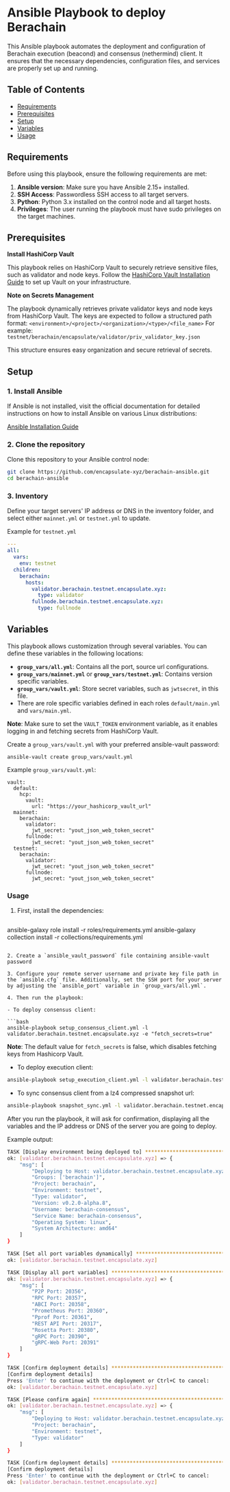 # Ansible Playbook to deploy Berachain 

This Ansible playbook automates the deployment and configuration of Berachain execution (beacond) and consensus (nethermind) client. It ensures that the necessary dependencies, configuration files, and services are properly set up and running.

## Table of Contents

- [Requirements](#requirements)
- [Prerequisites](#prerequisites)
- [Setup](#setup)
- [Variables](#variables)
- [Usage](#usage)

## Requirements

Before using this playbook, ensure the following requirements are met:

1. **Ansible version**: Make sure you have Ansible 2.15+ installed.
2. **SSH Access**: Passwordless SSH access to all target servers.
3. **Python**: Python 3.x installed on the control node and all target hosts.
4. **Privileges**: The user running the playbook must have sudo privileges on the target machines.

## Prerequisites

**Install HashiCorp Vault**

This playbook relies on HashiCorp Vault to securely retrieve sensitive files, such as validator and node keys. Follow the [HashiCorp Vault Installation Guide](https://developer.hashicorp.com/vault/tutorials/getting-started/getting-started-install) to set up Vault on your infrastructure.

**Note on Secrets Management**

The playbook dynamically retrieves private validator keys and node keys from HashiCorp Vault. The keys are expected to follow a structured path format:
`<environment>/<project>/<organization>/<type>/<file_name>`
For example:
`testnet/berachain/encapsulate/validator/priv_validator_key.json`

This structure ensures easy organization and secure retrieval of secrets.

## Setup

### 1. Install Ansible

If Ansible is not installed, visit the official documentation for detailed instructions on how to install Ansible on various Linux distributions:

[Ansible Installation Guide](https://docs.ansible.com/ansible/latest/installation_guide/installation_distros.html)

### 2. Clone the repository

Clone this repository to your Ansible control node:

```bash
git clone https://github.com/encapsulate-xyz/berachain-ansible.git
cd berachain-ansible
```

### 3. Inventory

Define your target servers' IP address or DNS in the inventory folder, and select either `mainnet.yml` or `testnet.yml` to update.

Example for `testnet.yml`

```yaml
---
all:
  vars:
    env: testnet
  children:
    berachain:
      hosts:
        validator.berachain.testnet.encapsulate.xyz:
          type: validator
        fullnode.berachain.testnet.encapsulate.xyz:
          type: fullnode
```

## Variables

This playbook allows customization through several variables. You can define these variables in the following locations:

- **`group_vars/all.yml`**: Contains all the port, source url configurations.
- **`group_vars/mainnet.yml`** or **`group_vars/testnet.yml`**: Contains version specific variables.
- **`group_vars/vault.yml`**: Store secret variables, such as `jwtsecret`, in this file.
- There are role specific variables defined in each roles `default/main.yml` and `vars/main.yml`.

**Note**: Make sure to set the `VAULT_TOKEN` environment variable, as it enables logging in and fetching secrets from HashiCorp Vault.

Create a `group_vars/vault.yml` with your preferred ansible-vault password:

```
ansible-vault create group_vars/vault.yml
```

Example `group_vars/vault.yml`:
```
vault:
  default:
    hcp:
      vault:
        url: "https://your_hashicorp_vault_url"
  mainnet:
    berachain:
      validator:
        jwt_secret: "yout_json_web_token_secret"
      fullnode:
        jwt_secret: "yout_json_web_token_secret"
  testnet:
    berachain:
      validator:
        jwt_secret: "yout_json_web_token_secret"
      fullnode:
        jwt_secret: "yout_json_web_token_secret"
```

### Usage

1. First, install the dependencies:

   ```bash
  ansible-galaxy role install -r roles/requirements.yml
  ansible-galaxy collection install -r collections/requirements.yml
   ```

2. Create a `ansible_vault_password` file containing ansible-vault password

3. Configure your remote server username and private key file path in the `ansible.cfg` file. Additionally, set the SSH port for your server by adjusting the `ansible_port` variable in `group_vars/all.yml`.

4. Then run the playbook:

- To deploy consensus client:

```bash
ansible-playbook setup_consensus_client.yml -l validator.berachain.testnet.encapsulate.xyz -e "fetch_secrets=true"
```

**Note**: The default value for `fetch_secrets` is false, which disables fetching keys from Hashicorp Vault.

- To deploy execution client:

```bash
ansible-playbook setup_execution_client.yml -l validator.berachain.testnet.encapsulate.xyz
```

- To sync consensus client from a lz4 compressed snapshot url:

```bash
ansible-playbook snapshot_sync.yml -l validator.berachain.testnet.encapsulate.xyz
```

After you run the playbook, it will ask for confirmation, displaying all the variables and the IP address or DNS of the server you are going to deploy.

Example output:

```bash
TASK [Display environment being deployed to] ***************************************************************************************************
ok: [validator.berachain.testnet.encapsulate.xyz] => {
    "msg": [
        "Deploying to Host: validator.berachain.testnet.encapsulate.xyz",
        "Groups: ['berachain']",
        "Project: berachain",
        "Environment: testnet",
        "Type: validator",
        "Version: v0.2.0-alpha.8",
        "Username: berachain-consensus",
        "Service Name: berachain-consensus",
        "Operating System: linux",
        "System Architecture: amd64"
    ]
}

TASK [Set all port variables dynamically] ******************************************************************************************************
ok: [validator.berachain.testnet.encapsulate.xyz]

TASK [Display all port variables] **************************************************************************************************************
ok: [validator.berachain.testnet.encapsulate.xyz] => {
    "msg": [
        "P2P Port: 20356",
        "RPC Port: 20357",
        "ABCI Port: 20358",
        "Prometheus Port: 20360",
        "Pprof Port: 20361",
        "REST API Port: 20317",
        "Rosetta Port: 20380",
        "gRPC Port: 20390",
        "gRPC-Web Port: 20391"
    ]
}

TASK [Confirm deployment details] **************************************************************************************************************
[Confirm deployment details]
Press 'Enter' to continue with the deployment or Ctrl+C to cancel:
ok: [validator.berachain.testnet.encapsulate.xyz]

TASK [Please confirm again] ********************************************************************************************************************
ok: [validator.berachain.testnet.encapsulate.xyz] => {
    "msg": [
        "Deploying to Host: validator.berachain.testnet.encapsulate.xyz",
        "Project: berachain",
        "Environment: testnet",
        "Type: validator"
    ]
}

TASK [Confirm deployment details] **************************************************************************************************************
[Confirm deployment details]
Press 'Enter' to continue with the deployment or Ctrl+C to cancel:
ok: [validator.berachain.testnet.encapsulate.xyz]
```
